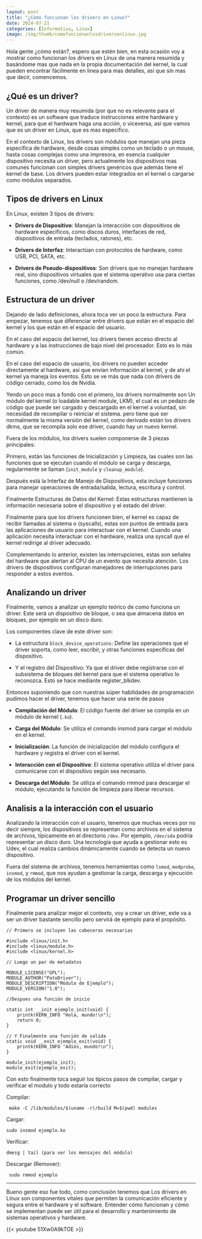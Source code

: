 ```yaml
---
layout: post
title: "¿Cómo funcionan los drivers en Linux?"
date: 2024-07-21
categories: [Informativo, Linux]
image: /img/thumb/comofuncionanlosdriversenlinux.jpg
---
```


Hola gente ¿cómo están?, espero que estén bien, en esta ocasión voy a mostrar como funcionan los drivers en Linux de una manera resumida y basándome mas que nada en la propia documentación del kernel, la cual pueden encontrar fácilmente en linea para mas detalles, así que sin mas que decir, comencemos.

## ¿Qué es un driver?

Un driver de manera muy resumida (por que no es relevante para el contexto) es un software que traduce instrucciones entre hardware y kernel, para que el hardware haga una acción, o viceversa, así que vamos que es un driver en Linux, que es mas especifico.

En el contexto de Linux, los drivers son módulos que manejan una pieza específica de hardware, desde cosas simples como un teclado o un mouse, hasta cosas complejas como una impresora, en esencia cualquier dispositivo necesita un driver, pero actualmente los dispositivos mas comunes funcionan con simples drivers genéricos que además tiene el kernel de base. Los drivers pueden estar integrados en el kernel o cargarse como módulos separados.

## Tipos de drivers en Linux

En Linux, existen 3 tipos de drivers:

- **Drivers de Dispositivo**: Manejan la interacción con dispositivos de hardware específicos, como discos duros, interfaces de red, dispositivos de entrada (teclados, ratones), etc.

- **Drivers de Interfaz**: Interactúan con protocolos de hardware, como USB, PCI, SATA, etc.

- **Drivers de Pseudo-dispositivos**: Son drivers que no manejan hardware real, sino dispositivos virtuales que el sistema operativo usa para ciertas funciones, como /dev/null o /dev/random.

## Estructura de un driver

Dejando de lado definiciones, ahora toca ver un poco la estructura. Para empezar, tenemos que diferenciar entre drivers que están en el espacio del kernel y los que están en el espacio del usuario.

En el caso del espacio del kernel, los drivers tienen acceso directo al hardware y a las instrucciones de bajo nivel del procesador. Esto es lo más común.

En el caso del espacio de usuario, los drivers no pueden acceder directamente al hardware, así que envían información al kernel, y de ahí el kernel ya maneja los eventos. Esto se ve más que nada con drivers de código cerrado, como los de Nvidia.

Yendo un poco mas a fondo con el primero, los drivers normalmente son Un módulo del kernel (o loadable kernel module, LKM), el cual es un pedazo de código que puede ser cargado y descargado en el kernel a voluntad, sin necesidad de recompilar o reiniciar el sistema. pero tiene que ser normalmente la misma versión del kernel, como derivado están los drivers dkms, que se recompila solo ese driver, cuando hay un nuevo kernel.

Fuera de los módulos, los drivers suelen componerse de 3 piezas principales:

Primero, están las funciones de Inicialización y Limpieza, las cuales son las funciones que se ejecutan cuando el módulo se carga y descarga, regularmente se llaman (`init_module` y `cleanup_module`).

Después está la Interfaz de Manejo de Dispositivos, esta incluye funciones para manejar operaciones de entrada/salida, lectura, escritura y control.

Finalmente Estructuras de Datos del Kernel: Estas estructuras mantienen la información necesaria sobre el dispositivo y el estado del driver.

Finalmente para que los drivers funcionen bien, el kernel es capaz de recibir llamadas al sistema o (syscalls), estas son puntos de entrada para las aplicaciones de usuario para interactuar con el kernel. Cuando una aplicación necesita interactuar con el hardware, realiza una syscall que el kernel redirige al driver adecuado.

Complementando lo anterior, existen las interrupciones, estas son señales del hardware que alertan al CPU de un evento que necesita atención. Los drivers de dispositivos configuran manejadores de interrupciones para responder a estos eventos.

## Analizando un driver

Finalmente, vamos a analizar un ejemplo teórico de como funciona un driver. Este será un dispositivo de bloque, o sea que almacena datos en bloques, por ejemplo en un disco duro.

Los componentes clave de este driver son:

- La estructura `block_device_operations`: Define las operaciones que el driver soporta, como leer, escribir, y otras funciones específicas del dispositivo.

- Y el registro del Dispositivo: Ya que el driver debe registrarse con el subsistema de bloques del kernel para que el sistema operativo lo reconozca. Esto se hace mediante register_blkdev.

Entonces suponiendo que con nuestras súper habilidades de programación pudimos hacer el driver, tenemos que hacer una serie de pasos

- **Compilación del Módulo**: El código fuente del driver se compila en un módulo de kernel (`.ko`).

- **Carga del Módulo**: Se utiliza el comando insmod para cargar el módulo en el kernel.

- **Inicialización**: La función de inicialización del módulo configura el hardware y registra el driver con el kernel.

- **Interacción con el Dispositivo**: El sistema operativo utiliza el driver para comunicarse con el dispositivo según sea necesario.

- **Descarga del Módulo**: Se utiliza el comando rmmod para descargar el módulo, ejecutando la función de limpieza para liberar recursos.

## Analisis a la interacción con el usuario

Analizando la interacción con el usuario, tenemos que muchas veces por no decir siempre, los dispositivos se representan como archivos en el sistema de archivos, típicamente en el directorio `/dev`. Por ejemplo, `/dev/sda` podría representar un disco duro. Una tecnología que ayuda a gestionar esto es Udev, el cual realiza cambios dinámicamente cuando se detecta un nuevo dispositivo.

Fuera del sistema de archivos, tenemos herramientas como `lsmod`, `modprobe`, `insmod`, y `rmmod`, que nos ayudan a gestionar la carga, descarga y ejecución de los módulos del kernel.

## Programar un driver sencillo

Finalmente para analizar mejor el contexto, voy a crear un driver, este va a ser un driver bastante sencillo pero servirá de ejemplo para el propósito.


```
// Primero se incluyen las cabeceras necesarias

#include <linux/init.h>
#include <linux/module.h>
#include <linux/kernel.h>

// Luego un par de metadatos

MODULE_LICENSE("GPL");
MODULE_AUTHOR("PatoDriver");
MODULE_DESCRIPTION("Módulo de Ejemplo");
MODULE_VERSION("1.0");

//Despues una función de inicio

static int __init ejemplo_init(void) {
    printk(KERN_INFO "Hola, mundo!\n");
    return 0;
}

// Y Finalmente una función de salida
static void __exit ejemplo_exit(void) {
    printk(KERN_INFO "Adiós, mundo!\n");
}

module_init(ejemplo_init);
module_exit(ejemplo_exit);
```

Con esto finalmente toca seguir los tipicos pasos de compilar, cargar y verificar el modulo y todo estaría correcto

Compilar:

```
 make -C /lib/modules/$(uname -r)/build M=$(pwd) modules
```

Cargar:

```
sudo insmod ejemplo.ko
```

Verificar:

```
dmesg | tail (para ver los mensajes del módulo)
```

Descargar (Remover):

```
 sudo rmmod ejemplo
```

---

Bueno gente eso fue todo, como conclusión tenemos que Los drivers en Linux son componentes vitales que permiten la comunicación eficiente y segura entre el hardware y el software. Entender cómo funcionan y cómo se implementan puede ser útil para el desarrollo y mantenimiento de sistemas operativos y hardware.

{{< youtube 51Xw0A9kTOE >}}
